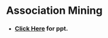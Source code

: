 # Association Mining

- ### **<a href="https://docs.google.com/presentation/d/e/2PACX-1vRPDLDaKNpCq_azmTyfxjkNSpWNcjHw5tqjStdxAO344cLKyUC-2nKAekY5o2l2Og/pub?start=false&loop=false&delayms=60000"> Click Here</a> for ppt.** 



